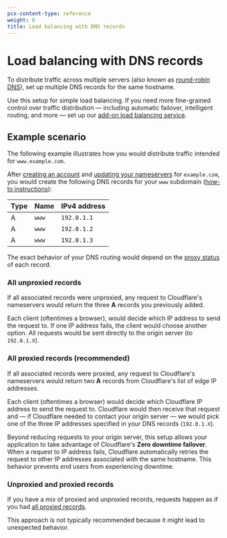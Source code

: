```yaml
---
pcx-content-type: reference
weight: 6
title: Load balancing with DNS records
---
```


# Load balancing with DNS records

To distribute traffic across multiple servers (also known as [round-robin DNS](https://www.cloudflare.com/learning/dns/glossary/round-robin-dns/)), set up multiple DNS records for the same hostname.

Use this setup for simple load balancing. If you need more fine-grained control over traffic distribution — including automatic failover, intelligent routing, and more — set up our [add-on load balancing service](/load-balancing/).

## Example scenario

The following example illustrates how you would distribute traffic intended for `www.example.com`.

After [creating an account](https://support.cloudflare.com/hc/articles/201720164) and [updating your nameservers](/dns/zone-setups/full-setup/setup/) for `example.com`, you would create the following DNS records for your `www` subdomain ([how-to instructions](/dns/manage-dns-records/how-to/create-dns-records/)):

| Type | Name  | IPv4 address |
| ---- | ----- | ------------ |
| A    | `www` | `192.0.1.1`  |
| A    | `www` | `192.0.1.2`  |
| A    | `www` | `192.0.1.3`  |

The exact behavior of your DNS routing would depend on the [proxy status](/dns/manage-dns-records/reference/proxied-dns-records) of each record.

### All unproxied records

If all associated records were unproxied, any request to Cloudflare's nameservers would return the three **A** records you previously added. 

Each client (oftentimes a browser), would decide which IP address to send the request to. If one IP address fails, the client would choose another option. All requests would be sent directly to the origin server (to `192.0.1.X`).

### All proxied records (recommended)

If all associated records were proxied, any request to Cloudflare's nameservers would return two **A** records from Cloudflare's list of edge IP addresses.

Each client (oftentimes a browser) would decide which Cloudflare IP address to send the request to. Cloudflare would then receive that request and — if Cloudflare needed to contact your origin server — we would pick one of the three IP addresses specified in your DNS records (`192.0.1.X`).

Beyond reducing requests to your origin server, this setup allows your application to take advantage of Cloudflare's **Zero downtime failover**. When a request to IP address fails, Cloudflare automatically retries the request to other IP addresses associated with the same hostname. This behavior prevents end users from experiencing downtime.

### Unproxied and proxied records

If you have a mix of proxied and unproxied records, requests happen as if you had [all proxied records](#all-proxied-records-recommended).

This approach is not typically recommended because it might lead to unexpected behavior.
